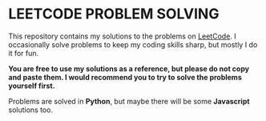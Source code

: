 # LEETCODE PROBLEM SOLVING 

This repository contains my solutions to the problems on [LeetCode](https://leetcode.com/problemset/all/). I occasionally solve problems to keep my coding skills sharp, but mostly I do it for fun. 

**You are free to use my solutions as a reference, but please do not copy and paste them. I would recommend you to try to solve the problems yourself first.**

Problems are solved in **Python**, but maybe there will be some **Javascript** solutions too.

